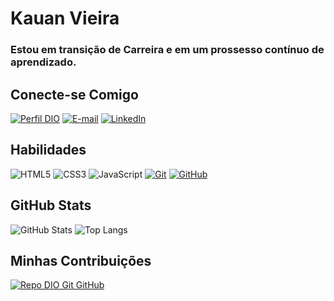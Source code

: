 # Kauan Vieira 

### Estou em transição de Carreira e em um prossesso contínuo de aprendizado.

## Conecte-se Comigo 

[![Perfil DIO](https://img.shields.io/badge/-Meu%20Perfil%20na%20DIO-4B0082?style=for-the-badge)](https://www.dio.me/users/kauanvictorctba)
[![E-mail](https://img.shields.io/badge/-Email-4B0082?style=for-the-badge&logo=microsoft-outlook&logoColor=E94D5F)](mailto:kauanvieiradev@gmail.com)
[![LinkedIn](https://img.shields.io/badge/-LinkedIn-4B0082?style=for-the-badge&logo=linkedin&logoColor=30A3DC)](www.linkedin.com/in/kauan-vieira-dev)

## Habilidades 

![HTML5](https://img.shields.io/badge/HTML-4B0082?style=for-the-badge&logo=html5)
![CSS3](https://img.shields.io/badge/CSS3-4B0082?style=for-the-badge&logo=css3&logoColor=0000FF)
![JavaScript](https://img.shields.io/badge/JavaScript-4B0082?style=for-the-badge&logo=javascript)
[![Git](https://img.shields.io/badge/Git-4B0082?style=for-the-badge&logo=git)](https://git-scm.com/doc)
[![GitHub](https://img.shields.io/badge/GitHub-4B0082?style=for-the-badge&logo=github)](https://docs.github.com/)

## GitHub Stats

![GitHub Stats](https://github-readme-stats.vercel.app/api?username=kauanvt&theme=transparent&bg_color=4B0082&border_color=000&show_icons=true&icon_color=fff&title_color=fff&text_color=fff)
![Top Langs](https://github-readme-stats-git-masterrstaa-rickstaa.vercel.app/api/top-langs/?username=kauanvt&layout=compact&bg_color=4B0082&border_color=000&title_color=fff&text_color=FFF)

## Minhas Contribuições


[![Repo DIO Git GitHub](https://github-readme-stats.vercel.app/api/pin/?username=kauanvt&repo=dio-lab-open-source&bg_color=4B0082&border_color=30A3DC&show_icons=true&icon_color=fff&title_color=fff&text_color=FFF)](https://github.com/kauanvt/dio-lab-open-source)